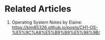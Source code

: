 # Related Articles
1. Operating System Notes by Elaine: https://kim85326.github.io/posts/CH1-OS-%E5%9C%A8%E5%B9%B9%E5%98%9B/
